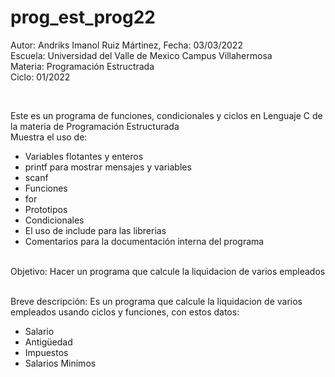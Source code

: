 # prog_est_prog22
<p>Autor: Andriks Imanol Ruiz Mártinez, Fecha: 03/03/2022 <br>
Escuela: Universidad del Valle de Mexico Campus Villahermosa <br>
Materia: Programación Estructrada <br>
Ciclo: 01/2022</p>
<br>
<p>Este es un programa de  funciones, condicionales y ciclos en Lenguaje C de la materia de Programación Estructurada<br>
Muestra el uso de:
  <ul>
    <li>Variables flotantes y enteros</li>
    <li>printf para mostrar mensajes y variables</li>
    <li>scanf</li>
    <li>Funciones</li>
    <li>for</li>
    <li>Prototipos</li>
    <li>Condicionales</li>
    <li>El uso de include para las librerias</li>
    <li>Comentarios para la documentación interna del programa</li>
    </ul>
    </p>
<br>
Objetivo: Hacer un programa que calcule la liquidacion de varios empleados
<br>
<br>
<p>Breve descripción:
Es un programa que calcule la liquidacion de varios empleados usando ciclos y funciones, con estos datos:
<ul>
<li>Salario</li>
<li>Antigüedad</li>
<li>Impuestos</li>
<li>Salarios Minimos</li>
</ul>
<br>
</p>
